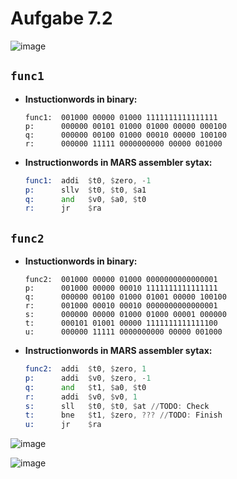# Aufgabe 7.2
![image](https://github.com/Code-Hauptwache/RA_SoSe24_Rauch/assets/103366844/9e4c0b99-3932-4bba-b2a8-42e4feffd239)

## `func1`
- **Instuctionwords in binary:**
    ```
    func1:  001000 00000 01000 1111111111111111
    p:      000000 00101 01000 01000 00000 000100
    q:      000000 00100 01000 00010 00000 100100
    r:      000000 11111 0000000000 00000 001000
    ```
- **Instructionwords in MARS assembler sytax:**
    ```asm
    func1:  addi  $t0, $zero, -1
    p:      sllv  $t0, $t0, $a1
    q:      and   $v0, $a0, $t0
    r:      jr    $ra
    ```

## `func2`
- **Instuctionwords in binary:**
    ```
    func2:  001000 00000 01000 0000000000000001
    p:      001000 00000 00010 1111111111111111
    q:      000000 00100 01000 01001 00000 100100
    r:      001000 00010 00010 0000000000000001
    s:      000000 00000 01000 01000 00001 000000
    t:      000101 01001 00000 1111111111111100
    u:      000000 11111 0000000000 00000 001000
    ```
- **Instructionwords in MARS assembler sytax:**
    ```asm
    func2:  addi  $t0, $zero, 1
    p:      addi  $v0, $zero, -1
    q:      and   $t1, $a0, $t0
    r:      addi  $v0, $v0, 1
    s:      sll   $t0, $t0, $at //TODO: Check
    t:      bne   $t1, $zero, ??? //TODO: Finish
    u:      jr    $ra
    ```

![image](https://github.com/Code-Hauptwache/RA_SoSe24_Rauch/assets/103366844/c9a9c84a-2612-4e73-9b55-c99bc50ba869)

![image](https://github.com/Code-Hauptwache/RA_SoSe24_Rauch/assets/103366844/9475f9bf-4f37-40ba-a313-737332c7b6fd)
